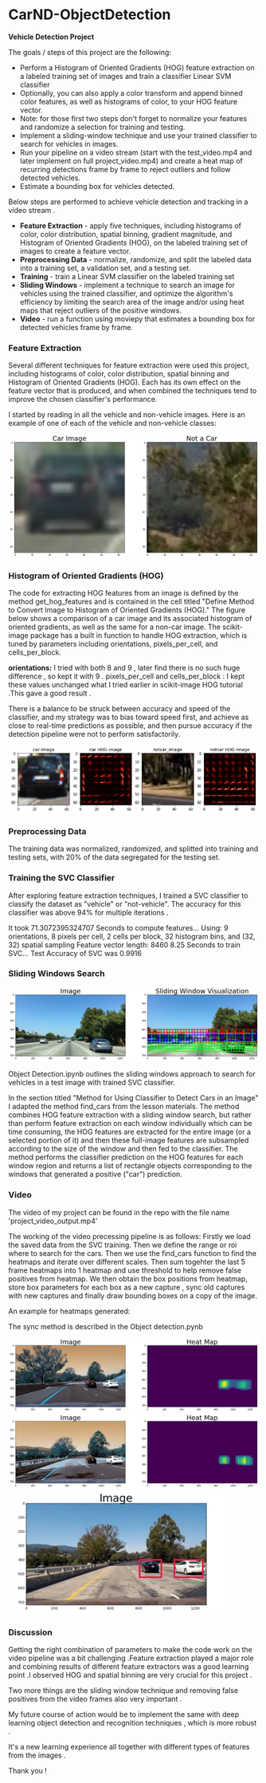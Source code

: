 # CarND-ObjectDetection
**Vehicle Detection Project**

The goals / steps of this project are the following:

* Perform a Histogram of Oriented Gradients (HOG) feature extraction on a labeled training set of images and train a classifier Linear SVM classifier
* Optionally, you can also apply a color transform and append binned color features, as well as histograms of color, to your HOG feature vector. 
* Note: for those first two steps don't forget to normalize your features and randomize a selection for training and testing.
* Implement a sliding-window technique and use your trained classifier to search for vehicles in images.
* Run your pipeline on a video stream (start with the test_video.mp4 and later implement on full project_video.mp4) and create a heat map of recurring detections frame by frame to reject outliers and follow detected vehicles.
* Estimate a bounding box for vehicles detected.

Below steps are performed to achieve vehicle detection and tracking in a video stream .

+ **Feature Extraction** - apply five techniques, including histograms of color, color distribution, spatial binning, gradient magnitude, and Histogram of Oriented Gradients (HOG), on the labeled training set of images to create a feature vector.
+ **Preprocessing Data** - normalize, randomize, and split the labeled data into a training set, a validation set, and a testing set.
+ **Training** -  train a Linear SVM classifier on the labeled training set
+ **Sliding Windows** - implement a technique to search an image for vehicles using the trained classifier, and optimize the algorithm's efficiency by limiting the search area of the image and/or using heat maps that reject outliers of the positive windows.
+ **Video** - run a function using moviepy that estimates a bounding box for detected vehicles frame by frame.


### Feature Extraction

Several different techniques for feature extraction were used this project, including histograms of color, color distribution, spatial binning and Histogram of Oriented Gradients (HOG). Each has its own effect on the feature vector that is produced, and when combined the techniques tend to improve the chosen classifier's performance.

I started by reading in all the vehicle and non-vehicle images. Here is an example of one of each of the vehicle and non-vehicle classes:

![Picture](examples/output_24_1.jpg)

### Histogram of Oriented Gradients (HOG)
The code for extracting HOG features from an image is defined by the method get_hog_features and is contained in the cell titled "Define Method to Convert Image to Histogram of Oriented Gradients (HOG)." The figure below shows a comparison of a car image and its associated histogram of oriented gradients, as well as the same for a non-car image.
The scikit-image package has a built in function to handle HOG extraction, which is tuned by parameters including orientations, pixels_per_cell, and cells_per_block. 

**orientations:** I tried with both 8 and 9 , later find there is no such huge difference , so kept it with 9 .
pixels_per_cell and cells_per_block : I kept these values  unchanged what I tried earlier in scikit-image HOG tutorial .This gave a good result .

There is a balance to be struck between accuracy and speed of the classifier, and my strategy was to bias toward speed first, and achieve as close to real-time predictions as possible, and then pursue accuracy if the detection pipeline were not to perform satisfactorily.

![Picture](examples/output_27_2.jpg)

### Preprocessing Data

The training data was normalized, randomized, and splitted into training and testing sets, with 20% of the data segregated for the testing set.

### Training the SVC Classifier

After exploring feature extraction techniques, I trained a SVC classifier to classify the dataset as "vehicle" or "not-vehicle".  The accuracy for this classifier was above 94% for multiple iterations . 

It took 71.3072395324707 Seconds to compute features...
Using: 9 orientations, 8 pixels per cell, 2 cells per block, 32 histogram bins, and (32, 32) spatial sampling
Feature vector length: 8460
8.25 Seconds to train SVC...
Test Accuracy of SVC was 0.9916


### Sliding Windows Search

![sliding_windows](examples/output_14_2.jpg)

Object Detection.ipynb outlines the sliding windows approach to search for vehicles in a test image with trained SVC classifier.

In the section titled "Method for Using Classifier to Detect Cars in an Image" I adapted the method find_cars from the lesson materials. The method combines HOG feature extraction with a sliding window search, but rather than perform feature extraction on each window individually which can be time consuming, the HOG features are extracted for the entire image (or a selected portion of it) and then these full-image features are subsampled according to the size of the window and then fed to the classifier. The method performs the classifier prediction on the HOG features for each window region and returns a list of rectangle objects corresponding to the windows that generated a positive ("car") prediction.

### Video
 The video of my project can be found in the repo with the file name 'project_video_output.mp4'
 
 The working of the video precessing pipeline is as follows:
 Firstly we load the saved data from the SVC training. 
 Then we define the range or roi where to search for the cars.
 Then we use the find_cars function to find the heatmaps and iterate over different scales.
 Then sum togehter the last 5 frame heatmaps into 1 heatmap and use threshold to help remove false positives from heatmap.
 We then obtain the box positions from heatmap, store box parameters for each box as a new capture , sync old captures with new captures
 and finally draw bounding boxes on a copy of the image.
 
 An example for heatmaps generated:
 
 The sync method is described in the Object detection.pynb
 
 ![heatmap](examples/output_32_5.jpg)
 ![heatmap](examples/output_32_3.jpg)
 ![findcar](examples/output_36_1.JPG)
 
### Discussion

Getting the right combination of parameters to make the code work on the video pipeline was a bit challenging .Feature extraction played a major role and combining results of different feature extractors  was  a good learning point .I observed HOG and spatial binning are very crucial for this project . 

Two more things are the sliding window  technique and  removing false positives from the video frames also very important .

My future course of action would be to implement the same with deep learning object detection and recognition techniques , which is more robust .

It's a new learning experience all together with different types of features from the images .

Thank you !

